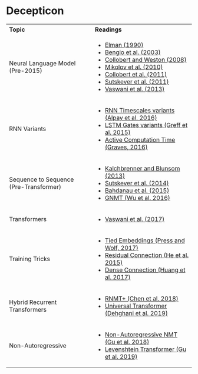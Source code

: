 # Decepticon


<table>
  <tbody>
    <tr>
      <th align="left">Topic</th>
      <th align="left">Readings</th>
    </tr>
    <tr>
      <td align="left">Neural Language Model (Pre-2015)</td>
      <td align="left">
      <ul>
        <li>
          <a href="https://crl.ucsd.edu/~elman/Papers/fsit.pdf">Elman (1990)</a>
        </li>
        <li>
          <a href="http://www.jmlr.org/papers/volume3/bengio03a/bengio03a.pdf">Bengio et al. (2003)</a>
        </li>
        <li>
          <a href="https://ronan.collobert.com/pub/matos/2008_nlp_icml.pdf">Collobert and Weston (2008)</a>
        </li>
        <li>
          <a href="https://www.fit.vutbr.cz/research/groups/speech/publi/2010/mikolov_interspeech2010_IS100722.pdf">Mikolov et al. (2010)</a>
        </li>
        <li>
          <a href="http://www.jmlr.org/papers/volume12/collobert11a/collobert11a.pdf">Collobert et al. (2011)</a>
        </li>
        <li>
          <a href="https://icml.cc/Conferences/2011/papers/524_icmlpaper.pdf">Sutskever et al. (2011)</a>
        </li>
        <li>
          <a href="https://nlg.isi.edu/software/nplm/vaswani-emnlp13.pdf">Vaswani et al. (2013)</a>
        </li>
      </ul>
      </td>
    </tr>
    <tr>
      <td align="left">RNN Variants</td>
      <td align="left">
      <ul>
        <li><a href="https://www2.informatik.uni-hamburg.de/wtm/ps/Alpay_ICANN_2016.pdf">RNN Timescales variants (Alpay et al. 2016)</a></li>
        <li><a href="https://arxiv.org/pdf/1503.04069.pdf">LSTM Gates variants (Greff et al. 2015)</a></li>
        <li><a href="https://arxiv.org/pdf/1603.08983.pdf">Active Computation Time (Graves, 2016)</a></li>
      </ul>
      </td>
    </tr>
    <tr>
      <td align="left">Sequence to Sequence (Pre-Transformer)</td>
      <td align="left">
      <ul>
        <li><a href="https://www.aclweb.org/anthology/D13-1176.pdf">Kalchbrenner and Blunsom (2013)</a></li>
        <li><a href="https://papers.nips.cc/paper/5346-sequence-to-sequence-learning-with-neural-networks.pdf">Sutskever et al. (2014)</a></li>
        <li><a href="https://arxiv.org/abs/1409.0473">Bahdanau et al. (2015)</a></li>
        <li><a href="https://research.google/pubs/pub45610/">GNMT (Wu et al. 2016)</a></li>
      </ul>
      </td>
    </tr>
    <tr>
      <td align="left">Transformers</td>
      <td align="left">
      <ul>
        <li><a href="https://papers.nips.cc/paper/7181-attention-is-all-you-need">Vaswani et al. (2017)</a></li>
      </ul>
      </td>
    </tr>  
    <tr>
      <td align="left">Training Tricks</td>
      <td align="left">
      <ul>
        <li><a href="https://www.aclweb.org/anthology/E17-2025.pdf">Tied Embeddings (Press and Wolf, 2017)</a></li>
        <li><a href="https://arxiv.org/abs/1512.03385">Residual Connection (He et al. 2015)</a></li>
        <li><a href="https://arxiv.org/abs/1608.06993">Dense Connection (Huang et al. 2017)</a></li>
      </ul>
      </td>
    </tr>
    <tr>
      <td align="left">Hybrid Recurrent Transformers</td>
      <td align="left">
      <ul>
        <li><a href="https://www.aclweb.org/anthology/P18-1008.pdf">RNMT+ (Chen et al. 2018)</a></li>
        <li><a href="https://arxiv.org/abs/1807.03819">Universal Transformer (Dehghani et al. 2019)</a></li>
      </ul>
      </td>
    </tr>
    <tr>
      <td align="left">Non-Autoregressive</td>
      <td align="left">
      <ul>
        <li><a href="https://arxiv.org/abs/1711.02281">Non-Autoregressive NMT (Gu et al. 2018)</a></li>
        <li><a href="https://papers.nips.cc/paper/9297-levenshtein-transformer.pdf">Levenshtein Transformer (Gu et al. 2019)</a></li>
      </ul>
      </td>
    </tr>
  </tbody>
</table>
  
